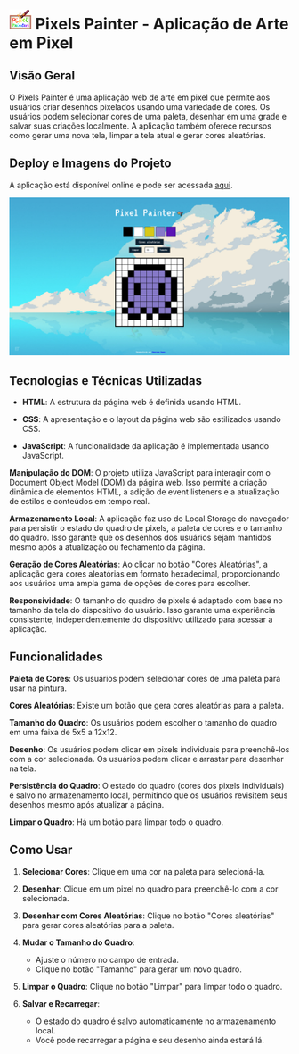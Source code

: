 # <img src="./img/Pixel_Painters.webp" alt="Imagem 1 - Página Inicial" width="40"/> Pixels Painter - Aplicação de Arte em Pixel

## Visão Geral

O Pixels Painter é uma aplicação web de arte em pixel que permite aos usuários criar desenhos pixelados usando uma variedade de cores. Os usuários podem selecionar cores de uma paleta, desenhar em uma grade e salvar suas criações localmente. A aplicação também oferece recursos como gerar uma nova tela, limpar a tela atual e gerar cores aleatórias.

## Deploy e Imagens do Projeto

A aplicação está disponível online e pode ser acessada [aqui](https://pixel-painter-gamma.vercel.app/).

![Imagem 1 - Página Inicial](./img/Demonstração.png)

## Tecnologias e Técnicas Utilizadas

- **HTML**: A estrutura da página web é definida usando HTML.

- **CSS**: A apresentação e o layout da página web são estilizados usando CSS.

- **JavaScript**: A funcionalidade da aplicação é implementada usando JavaScript.
 
**Manipulação do DOM**: O projeto utiliza JavaScript para interagir com o Document Object Model (DOM) da página web. Isso permite a criação dinâmica de elementos HTML, a adição de event listeners e a atualização de estilos e conteúdos em tempo real.

**Armazenamento Local**: A aplicação faz uso do Local Storage do navegador para persistir o estado do quadro de pixels, a paleta de cores e o tamanho do quadro. Isso garante que os desenhos dos usuários sejam mantidos mesmo após a atualização ou fechamento da página.

**Geração de Cores Aleatórias**: Ao clicar no botão "Cores Aleatórias", a aplicação gera cores aleatórias em formato hexadecimal, proporcionando aos usuários uma ampla gama de opções de cores para escolher.

**Responsividade**: O tamanho do quadro de pixels é adaptado com base no tamanho da tela do dispositivo do usuário. Isso garante uma experiência consistente, independentemente do dispositivo utilizado para acessar a aplicação.

## Funcionalidades

**Paleta de Cores**: Os usuários podem selecionar cores de uma paleta para usar na pintura.

**Cores Aleatórias**: Existe um botão que gera cores aleatórias para a paleta.

**Tamanho do Quadro**: Os usuários podem escolher o tamanho do quadro em uma faixa de 5x5 a 12x12.

**Desenho**: Os usuários podem clicar em pixels individuais para preenchê-los com a cor selecionada. Os usuários podem clicar e arrastar para desenhar na tela.

**Persistência do Quadro**: O estado do quadro (cores dos pixels individuais) é salvo no armazenamento local, permitindo que os usuários revisitem seus desenhos mesmo após atualizar a página.

**Limpar o Quadro**: Há um botão para limpar todo o quadro.

## Como Usar

1. **Selecionar Cores**: Clique em uma cor na paleta para selecioná-la.

2. **Desenhar**: Clique em um pixel no quadro para preenchê-lo com a cor selecionada.

3. **Desenhar com Cores Aleatórias**: Clique no botão "Cores aleatórias" para gerar cores aleatórias para a paleta.

4. **Mudar o Tamanho do Quadro**:
   - Ajuste o número no campo de entrada.
   - Clique no botão "Tamanho" para gerar um novo quadro.

5. **Limpar o Quadro**: Clique no botão "Limpar" para limpar todo o quadro.

6. **Salvar e Recarregar**:
   - O estado do quadro é salvo automaticamente no armazenamento local.
   - Você pode recarregar a página e seu desenho ainda estará lá.
